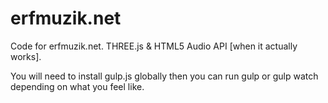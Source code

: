 erfmuzik.net
============

Code for erfmuzik.net. THREE.js & HTML5 Audio API [when it actually works].

You will need to install gulp.js globally then you can run gulp or gulp watch depending on what you feel like.